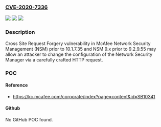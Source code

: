 ### [CVE-2020-7336](https://cve.mitre.org/cgi-bin/cvename.cgi?name=CVE-2020-7336)
![](https://img.shields.io/static/v1?label=Product&message=Network%20Security%20Management%20(NSM)&color=blue)
![](https://img.shields.io/static/v1?label=Version&message=NSM%2010.x%3C%2010.1.7.35%20&color=brighgreen)
![](https://img.shields.io/static/v1?label=Vulnerability&message=CWE-352%20Cross-Site%20Request%20Forgery%20(CSRF)&color=brighgreen)

### Description

Cross Site Request Forgery vulnerability in McAfee Network Security Management (NSM) prior to 10.1.7.35 and NSM 9.x prior to 9.2.9.55 may allow an attacker to change the configuration of the Network Security Manager via a carefully crafted HTTP request.

### POC

#### Reference
- https://kc.mcafee.com/corporate/index?page=content&id=SB10341

#### Github
No GitHub POC found.

